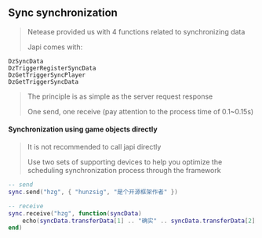 ## Sync synchronization

> Netease provided us with 4 functions related to synchronizing data
>
> Japi comes with:

```
DzSyncData
DzTriggerRegisterSyncData
DzGetTriggerSyncPlayer
DzGetTriggerSyncData
```

> The principle is as simple as the server request response
>
> One send, one receive (pay attention to the process time of 0.1~0.15s)

#### Synchronization using game objects directly

> It is not recommended to call japi directly
>
> Use two sets of supporting devices to help you optimize the scheduling synchronization process through the framework

```lua
-- send
sync.send("hzg", { "hunzsig", "是个开源框架作者" })

-- receive
sync.receive("hzg", function(syncData)
    echo(syncData.transferData[1] .. "确实" .. syncData.transferData[2])
end)
```
